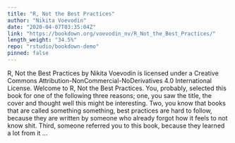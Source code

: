 ```yaml
---
title: "R, Not the Best Practices"
author: "Nikita Voevodin"
date: "2020-04-07T03:35:04Z"
link: "https://bookdown.org/voevodin_nv/R_Not_the_Best_Practices/"
length_weight: "34.5%"
repo: "rstudio/bookdown-demo"
pinned: false
---
```


R, Not the Best Practices by Nikita Voevodin is licensed under a Creative Commons Attribution-NonCommercial-NoDerivatives 4.0 International License. Welcome to R, Not the Best Practices. You, probably, selected this book for one of the following three reasons; one, you saw the title, the cover and thought well this might be interesting. Two, you know that books that are called something something, best practices are hard to follow, because they are written by someone who already forgot how it feels to not know shit. Third, someone referred you to this book, because they learned a lot from it ...
